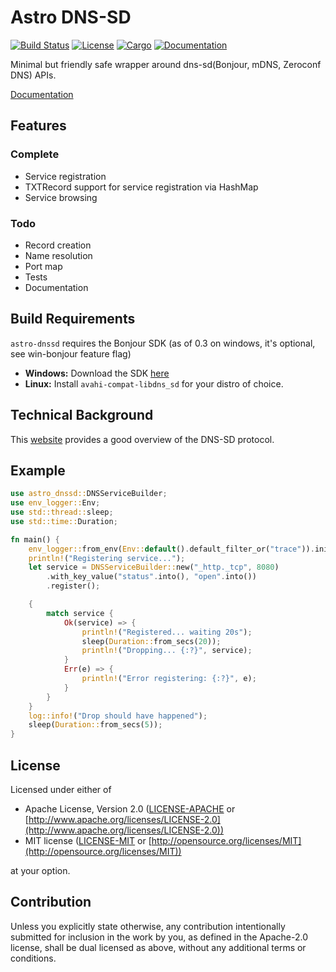# Astro DNS-SD

[![Build Status](https://dev.azure.com/AstroHQ/astro-dnssd/_apis/build/status/AstroHQ.astro-dnssd?branchName=master)](https://dev.azure.com/AstroHQ/astro-dnssd/_build/latest?definitionId=1&branchName=master)
[![License](https://img.shields.io/badge/license-MIT%2FApache--2.0-blue.svg)](https://github.com/AstroHQ/astro-dnssd)
[![Cargo](https://img.shields.io/crates/v/astro-dnssd.svg)](https://crates.io/crates/astro-dnssd)
[![Documentation](https://docs.rs/astro-dnssd/badge.svg)](https://docs.rs/astro-dnssd)

Minimal but friendly safe wrapper around dns-sd(Bonjour, mDNS, Zeroconf DNS) APIs.

[Documentation](https://crates.io/crates/astro-dnssd)

## Features

### Complete

- Service registration
- TXTRecord support for service registration via HashMap
- Service browsing

### Todo

- Record creation
- Name resolution
- Port map
- Tests
- Documentation

## Build Requirements
`astro-dnssd` requires the Bonjour SDK (as of 0.3 on windows, it's optional, see win-bonjour feature flag)

- **Windows:** Download the SDK [here]( https://developer.apple.com/bonjour/)
- **Linux:** Install `avahi-compat-libdns_sd` for your distro of choice.

## Technical Background
This [website](http://www.dns-sd.org/) provides a good overview of the DNS-SD protocol.

## Example

```rust
use astro_dnssd::DNSServiceBuilder;
use env_logger::Env;
use std::thread::sleep;
use std::time::Duration;

fn main() {
    env_logger::from_env(Env::default().default_filter_or("trace")).init();
    println!("Registering service...");
    let service = DNSServiceBuilder::new("_http._tcp", 8080)
        .with_key_value("status".into(), "open".into())
        .register();

    {
        match service {
            Ok(service) => {
                println!("Registered... waiting 20s");
                sleep(Duration::from_secs(20));
                println!("Dropping... {:?}", service);
            }
            Err(e) => {
                println!("Error registering: {:?}", e);
            }
        }
    }
    log::info!("Drop should have happened");
    sleep(Duration::from_secs(5));
}

```

## License

Licensed under either of

- Apache License, Version 2.0
   ([LICENSE-APACHE](LICENSE-APACHE) or [http://www.apache.org/licenses/LICENSE-2.0](http://www.apache.org/licenses/LICENSE-2.0))
- MIT license
   ([LICENSE-MIT](LICENSE-MIT) or [http://opensource.org/licenses/MIT](http://opensource.org/licenses/MIT))

at your option.

## Contribution

Unless you explicitly state otherwise, any contribution intentionally submitted
for inclusion in the work by you, as defined in the Apache-2.0 license, shall be
dual licensed as above, without any additional terms or conditions.
